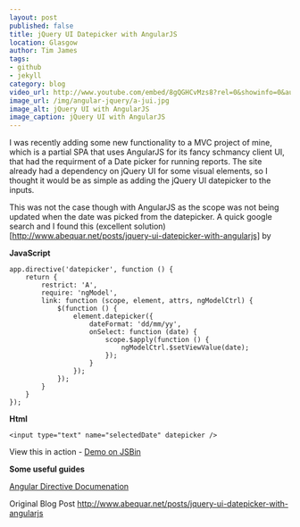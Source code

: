 ```yaml
---
layout: post
published: false
title: jQuery UI Datepicker with AngularJS
location: Glasgow
author: Tim James
tags:
- github
- jekyll
category: blog
video_url: http://www.youtube.com/embed/8gQGHCvMzs8?rel=0&showinfo=0&autohide=1hd=1&wmode=transparent
image_url: /img/angular-jquery/a-jui.jpg
image_alt: jQuery UI with AngularJS
image_caption: jQuery UI with AngularJS
---
```


I was recently adding some new functionality to a MVC project of mine, which is a partial SPA that uses AngularJS for its fancy schmancy client UI, that had the requirment of a Date picker for running reports. The site already had a dependency on jQuery UI for some visual elements, so I thought it would be as simple as adding the jQuery UI datepicker to the inputs.

<!--excerpt-->

This was not the case though with AngularJS as the scope was not being updated when the date was picked from the datepicker. 
A quick google search and I found this (excellent solution)[http://www.abequar.net/posts/jquery-ui-datepicker-with-angularjs] by


**JavaScript**

    app.directive('datepicker', function () {
        return {
            restrict: 'A',
            require: 'ngModel',
            link: function (scope, element, attrs, ngModelCtrl) {
                $(function () {
                    element.datepicker({
                        dateFormat: 'dd/mm/yy',
                        onSelect: function (date) {
                            scope.$apply(function () {
                                ngModelCtrl.$setViewValue(date);
                            });
                        }
                    });
                });
            }
        }
    });

**Html**

    <input type="text" name="selectedDate" datepicker />

View this in action - [Demo on JSBin](http://jsbin.com/sapefi/1/edit?html,js,output)

**Some useful guides**

[Angular Directive Documenation](https://docs.angularjs.org/guide/directive)

Original Blog Post http://www.abequar.net/posts/jquery-ui-datepicker-with-angularjs
